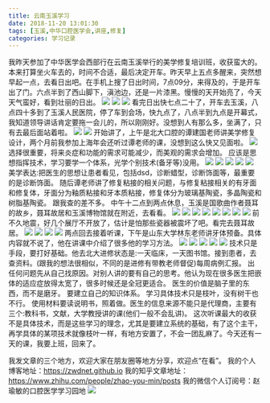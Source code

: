 ```yaml
---
title: 云南玉溪学习
date: 2018-11-20 13:01:30
tags: [玉溪,中华口腔医学会,讲座,修复]
categories: 学习记录
---
```

我昨天参加了中华医学会西部行在云南玉溪举行的美学修复培训班，收获蛮大的。
本来打算坐火车去的，时间不合适，最后决定开车。昨天早上五点多醒来，突然想早起一点，去看日出吧。在手机上搜了日出时间，7点09分，来得及的，于是开车出了门。六点半到了西山脚下，滇池边，还是一片漆黑。慢慢的天开始亮了，今天天气蛮好，看到壮丽的日出。
![](https://zymblog-1258069789.cos.ap-chengdu.myqcloud.com/blog0044-ynyxxx/01.jpg)
![](https://zymblog-1258069789.cos.ap-chengdu.myqcloud.com/blog0044-ynyxxx/02.jpg)
![](https://zymblog-1258069789.cos.ap-chengdu.myqcloud.com/blog0044-ynyxxx/03.jpg)
看完日出快七点二十了，开车去玉溪，八点四十多到了玉溪人民医院，停了车到会场，快九点了，八点半到九点是开幕式，我知道领导讲话肯定要拖一会儿的，所以刚刚好。没想到人有那么多，坐满了，只有去最后面站着啦。
![](https://zymblog-1258069789.cos.ap-chengdu.myqcloud.com/blog0044-ynyxxx/04.jpg)
![](https://zymblog-1258069789.cos.ap-chengdu.myqcloud.com/blog0044-ynyxxx/05.jpg)
开始讲了，上午是北大口腔的谭建国老师讲美学修复设计，两个月前我参加上海年会还听过谭老师的课，没想到这么快又见面啦。
![](https://zymblog-1258069789.cos.ap-chengdu.myqcloud.com/blog0044-ynyxxx/06.jpg)
选择很重要，将来炎症和功能的需求可能减少，而美观的需求会增加。
应该是思想指挥技术，学习要学一个体系，光学个别技术(备牙等)没用。
![](https://zymblog-1258069789.cos.ap-chengdu.myqcloud.com/blog0044-ynyxxx/07.jpg)
![](https://zymblog-1258069789.cos.ap-chengdu.myqcloud.com/blog0044-ynyxxx/08.jpg)
![](https://zymblog-1258069789.cos.ap-chengdu.myqcloud.com/blog0044-ynyxxx/09.jpg)
![](https://zymblog-1258069789.cos.ap-chengdu.myqcloud.com/blog0044-ynyxxx/10.jpg)
![](https://zymblog-1258069789.cos.ap-chengdu.myqcloud.com/blog0044-ynyxxx/11.jpg)
美学表达:把医生的思想让患者看见，包括dsd，诊断蜡型，诊断饰面等，最重要的是诊断饰面。
随后谭老师讲了修复粘接的相关问题，与修复粘接相关的有牙面和修复体，牙面分为釉质粘接和牙本质粘接，修复体分为玻璃基陶瓷，多晶陶瓷和树脂基陶瓷。
跟我查的差不多。
中午十二点到两点休息，玉溪是国歌曲作者聂耳的故乡，聂耳故居和玉溪博物馆就在附近，去看看。
![](https://zymblog-1258069789.cos.ap-chengdu.myqcloud.com/blog0044-ynyxxx/12.jpg)
![](https://zymblog-1258069789.cos.ap-chengdu.myqcloud.com/blog0044-ynyxxx/13.jpg)
![](https://zymblog-1258069789.cos.ap-chengdu.myqcloud.com/blog0044-ynyxxx/14.jpg)
![](https://zymblog-1258069789.cos.ap-chengdu.myqcloud.com/blog0044-ynyxxx/15.jpg)
![](https://zymblog-1258069789.cos.ap-chengdu.myqcloud.com/blog0044-ynyxxx/16.jpg)
![](https://zymblog-1258069789.cos.ap-chengdu.myqcloud.com/blog0044-ynyxxx/17.jpg)
![](https://zymblog-1258069789.cos.ap-chengdu.myqcloud.com/blog0044-ynyxxx/18.jpg)
![](https://zymblog-1258069789.cos.ap-chengdu.myqcloud.com/blog0044-ynyxxx/19.jpg)
前不久地震，好几个展厅不开放了，估计是怕那些瓷器被震坏了吧。看完去聂耳故居。
![](https://zymblog-1258069789.cos.ap-chengdu.myqcloud.com/blog0044-ynyxxx/20.jpg)
![](https://zymblog-1258069789.cos.ap-chengdu.myqcloud.com/blog0044-ynyxxx/21.jpg)
![](https://zymblog-1258069789.cos.ap-chengdu.myqcloud.com/blog0044-ynyxxx/22.jpg)
![](https://zymblog-1258069789.cos.ap-chengdu.myqcloud.com/blog0044-ynyxxx/23.jpg)
两点回去接着听课，下午是山东大学林东老师讲牙体预备。具体内容就不说了，他在讲课中介绍了很多他的学习方法。
![](https://zymblog-1258069789.cos.ap-chengdu.myqcloud.com/blog0044-ynyxxx/24.jpg)
![](https://zymblog-1258069789.cos.ap-chengdu.myqcloud.com/blog0044-ynyxxx/25.jpg)
![](https://zymblog-1258069789.cos.ap-chengdu.myqcloud.com/blog0044-ynyxxx/26.jpg)
![](https://zymblog-1258069789.cos.ap-chengdu.myqcloud.com/blog0044-ynyxxx/27.jpg)
![](https://zymblog-1258069789.cos.ap-chengdu.myqcloud.com/blog0044-ynyxxx/28.jpg)
技术只是手段，要打好基础。他去北大进修状态是:一天临床，一天图书馆。接到患者，去查资料。(跟我的想法很相似，不同的是进修有带教老师督促)每周病例汇报。
出任何问题先从自己找原因。对别人讲的要有自己的思考。他认为现在很多医生把嵌体的适应症放得太宽了，很多时候还是全冠更适合。
医生的价值是脑子里的东西，而不是磨牙。
要建立自己的知识体系。
学习具体技术只是枝叶，没有树干也不行。
使用材料要读说明书，照着做。医生的信息来源不能只是代理商，主要有三个:教科书，文献，大学教授讲的课(他们一般不会乱讲)。
这次听课最大的收获不是具体技术，而是这些学习的理念，尤其是要建立系统的基础，有了这个主干，再学具体的某项技术就像枝叶一样，有地方安置了，不会一团乱麻了。今天还有一天的课，我要上班，回来了。

我发文章的三个地方，欢迎大家在朋友圈等地方分享，欢迎点“在看”。
我的个人博客地址：https://zwdnet.github.io
我的知乎文章地址： https://www.zhihu.com/people/zhao-you-min/posts
我的微信个人订阅号：赵瑜敏的口腔医学学习园地
![](https://zymblog-1258069789.cos.ap-chengdu.myqcloud.com/other/wx.jpg)